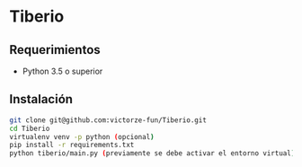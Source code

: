 # Tiberio

## Requerimientos
- Python 3.5 o superior

## Instalación
```bash
git clone git@github.com:victorze-fun/Tiberio.git
cd Tiberio
virtualenv venv -p python (opcional)
pip install -r requirements.txt
python tiberio/main.py (previamente se debe activar el entorno virtual)
```

